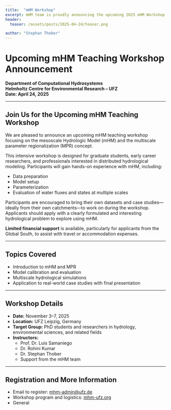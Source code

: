 ```yaml
---
title:  "mHM Workshop"
excerpt: mHM team is proudly announcing the upcoming 2025 mHM Workshop.
header:
  teaser: /assets/posts/2025-04-24/teaser.png

author: "Stephan Thober"
---
```


# Upcoming mHM Teaching Workshop Announcement  
**Department of Computational Hydrosystems**  
**Helmholtz Centre for Environmental Research – UFZ**  
**Date: April 24, 2025**

---

## Join Us for the Upcoming mHM Teaching Workshop

We are pleased to announce an upcoming mHM teaching workshop focusing on the mesoscale Hydrologic Model (mHM) and the multiscale parameter regionalization (MPR) concept.

This intensive workshop is designed for graduate students, early career researchers, and professionals interested in distributed hydrological modeling. Participants will gain hands-on experience with mHM, including:

- Data preparation  
- Model setup  
- Parameterization  
- Evaluation of water fluxes and states at multiple scales

Participants are encouraged to bring their own datasets and case studies—ideally from their own catchments—to work on during the workshop. Applicants should apply with a clearly formulated and interesting hydrological problem to explore using mHM.

**Limited financial support** is available, particularly for applicants from the Global South, to assist with travel or accommodation expenses.

---

## Topics Covered

- Introduction to mHM and MPR  
- Model calibration and evaluation  
- Multiscale hydrological simulations  
- Application to real-world case studies with final presentation

---

## Workshop Details

- **Date:** November 3–7, 2025  
- **Location:** UFZ Leipzig, Germany  
- **Target Group:** PhD students and researchers in hydrology, environmental sciences, and related fields  
- **Instructors:**  
  - Prof. Dr. Luis Samaniego  
  - Dr. Rohini Kumar  
  - Dr. Stephan Thober  
  - Support from the mHM team

---

## Registration and More Information

- Email to register: [mhm-admin@ufz.de](mailto:mhm-admin@ufz.de)  
- Workshop program and logistics: [mhm-ufz.org](https://mhm-ufz.org)  
- General